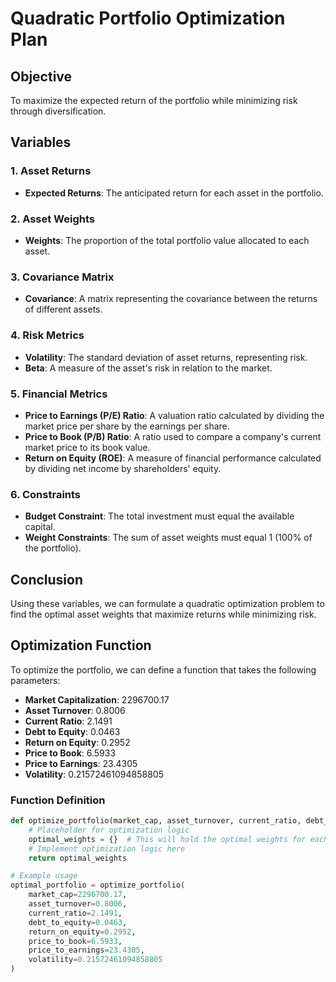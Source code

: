 # Quadratic Portfolio Optimization Plan

## Objective
To maximize the expected return of the portfolio while minimizing risk through diversification.

## Variables

### 1. Asset Returns
- **Expected Returns**: The anticipated return for each asset in the portfolio.

### 2. Asset Weights
- **Weights**: The proportion of the total portfolio value allocated to each asset.

### 3. Covariance Matrix
- **Covariance**: A matrix representing the covariance between the returns of different assets.

### 4. Risk Metrics
- **Volatility**: The standard deviation of asset returns, representing risk.
- **Beta**: A measure of the asset's risk in relation to the market.

### 5. Financial Metrics
- **Price to Earnings (P/E) Ratio**: A valuation ratio calculated by dividing the market price per share by the earnings per share.
- **Price to Book (P/B) Ratio**: A ratio used to compare a company's current market price to its book value.
- **Return on Equity (ROE)**: A measure of financial performance calculated by dividing net income by shareholders' equity.

### 6. Constraints
- **Budget Constraint**: The total investment must equal the available capital.
- **Weight Constraints**: The sum of asset weights must equal 1 (100% of the portfolio).

## Conclusion
Using these variables, we can formulate a quadratic optimization problem to find the optimal asset weights that maximize returns while minimizing risk.
## Optimization Function

To optimize the portfolio, we can define a function that takes the following parameters:

- **Market Capitalization**: 2296700.17
- **Asset Turnover**: 0.8006
- **Current Ratio**: 2.1491
- **Debt to Equity**: 0.0463
- **Return on Equity**: 0.2952
- **Price to Book**: 6.5933
- **Price to Earnings**: 23.4305
- **Volatility**: 0.21572461094858805

### Function Definition

```python
def optimize_portfolio(market_cap, asset_turnover, current_ratio, debt_to_equity, return_on_equity, price_to_book, price_to_earnings, volatility):
    # Placeholder for optimization logic
    optimal_weights = {}  # This will hold the optimal weights for each asset
    # Implement optimization logic here
    return optimal_weights

# Example usage
optimal_portfolio = optimize_portfolio(
    market_cap=2296700.17,
    asset_turnover=0.8006,
    current_ratio=2.1491,
    debt_to_equity=0.0463,
    return_on_equity=0.2952,
    price_to_book=6.5933,
    price_to_earnings=23.4305,
    volatility=0.21572461094858805
)
```
